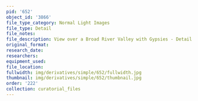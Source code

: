 ```yaml
---
pid: '652'
object_id: '3866'
file_type_category: Normal Light Images
file_type: Detail
file_notes:
file_description: View over a Broad River Valley with Gypsies - Detail 2
original_format:
research_date:
researchers:
equipment_used:
file_location:
fullwidth: img/derivatives/simple/652/fullwidth.jpg
thumbnail: img/derivatives/simple/652/thumbnail.jpg
order: '222'
collection: curatorial_files
---
```

